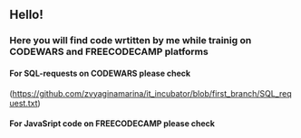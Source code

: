## Hello!
### Here you will find code wrtitten by me while trainig on CODEWARS and FREECODECAMP platforms

#### For SQL-requests on CODEWARS please check
(https://github.com/zvyaginamarina/it_incubator/blob/first_branch/SQL_request.txt)

#### For JavaSript code on FREECODECAMP please check
